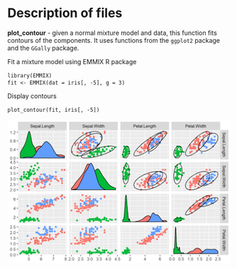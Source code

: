 # Description of files 

**plot_contour** - given a normal mixture model and data, this function fits contours of the components. It uses functions from the `ggplot2` package and the `GGally` package.

Fit a mixture model using EMMIX R package
```
library(EMMIX)
fit <- EMMIX(dat = iris[, -5], g = 3)
```

Display contours
```
plot_contour(fit, iris[, -5])
```


![Contours using the fitted mixture model parameters.](plot.png)
